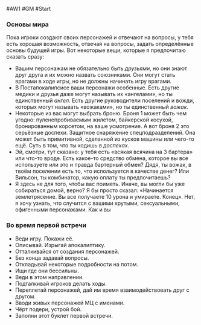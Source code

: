#AW1 #GM #Start 
### Основы мира

Пока игроки создают своих персонажей и отвечают на вопросы, у тебя есть хорошая возможность, отвечая на вопросы, задать определённые основы будущей игры. Вот некоторые вещи, которые я предпочитаю сказать сразу: 
- Вашим персонажам не обязательно быть *друзьями*, но они знают друг друга и их можно назвать союзниками. Они могут стать врагами в ходе игры, но не должны начинать игру врагами. 
- В Постапокалипсисе ваши персонажи особенные. Есть другие медики и друзья даже могут называть их «ангелами», но ты единственный *ангел*. Есть другие руководители поселений и вожди, которых могут называть «вожаками», но ты единственный *вожак*. 
- Некоторые из вас могут выбрать броню. Броня 1 может быть чем угодно: пуленепробиваемым жилетом, байкерской косухой, бронированным корсетом, на ваше усмотрение. А вот броня 2 это серьёзные доспехи. Защитное снаряжение спецподразделений. Она может быть примитивной, сделанной из кусков машины или чего-то ещё. Суть в том, что ты ходишь *в доспехах*. 
- Эй, смотри, тут сказано: у тебя есть «всякая всячина на 3 бартера» или что-то вроде. Есть какое-то средство обмена, которое вы все используете или это и правда бартерный обмен? Дядя, ты вожак, в твоём поселении есть то, что используется в качестве денег? Или Вильсон, ты комбинатор, какую оплату ты предпочитаешь? 
- Я здесь не для того, чтобы вас поиметь. Иначе, вы могли бы уже собираться домой, верно? Я бы просто сказал: «Начинается землетрясение. Вы все получаете 10 урона и умираете. Конец». Нет, я хочу узнать, что случится с вашими крутыми, сексуальными, офигенными персонажами. Как и вы


### Во время первой встречи
- Веди игру. Покажи её. 
- Описывай. Изрыгай апокалиптику. 
- Отталкивайся от создания персонажей. 
- Без конца задавай вопросы. 
- Откладывай некоторые подробности на потом. 
- Ищи где они бессильны. 
- Веди в этом направлении. 
- Подталкивай игроков делать ходы. 
- Переплетай персонажей, дай им время взаимодействовать друг с другом. 
- Вводи живых персонажей МЦ с именами. 
- Чёрт подери, устрой бой. 
- Заполни этот буклет первой встречи.